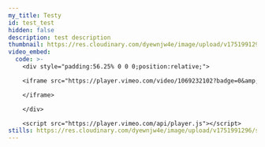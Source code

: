 ```yaml
---
my_title: Testy
id: test_test
hidden: false
description: test description
thumbnail: https://res.cloudinary.com/dyewnjw4e/image/upload/v1751991296/screenshot_15_cuulke.jpg
video_embed:
  code: >-
    <div style="padding:56.25% 0 0 0;position:relative;">

    <iframe src="https://player.vimeo.com/video/1069232102?badge=0&amp;autopause=0&amp;player_id=0&amp;app_id=58479" frameborder="0" allow="autoplay; fullscreen; picture-in-picture; clipboard-write; encrypted-media" style="position:absolute;top:0;left:0;width:100%;height:100%;" title="LR2 Mini Doc">

    </iframe>

    </div>

    <script src="https://player.vimeo.com/api/player.js"></script>
stills: https://res.cloudinary.com/dyewnjw4e/image/upload/v1751991296/screenshot_15_cuulke.jpg
---
```

